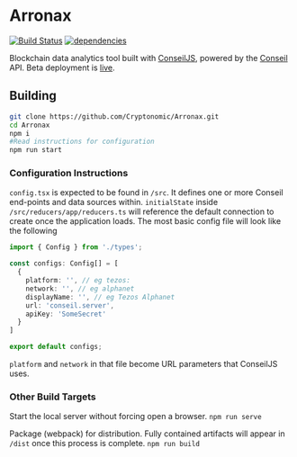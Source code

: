 # Arronax

[![Build Status](https://travis-ci.org/Cryptonomic/Arronax.svg?branch=master)](https://travis-ci.org/Cryptonomic/Arronax)
[![dependencies](https://david-dm.org/Cryptonomic/Arronax/status.svg)](https://david-dm.org/Cryptonomic/Arronax)

Blockchain data analytics tool built with [ConseilJS](https://github.com/Cryptonomic/ConseilJS), powered by the [Conseil](https://github.com/Cryptonomic/Conseil) API. Beta deployment is [live](https://arronax-beta.cryptonomic.tech/#/).

## Building

```bash
git clone https://github.com/Cryptonomic/Arronax.git
cd Arronax
npm i
#Read instructions for configuration
npm run start
```

### Configuration Instructions

`config.tsx` is expected to be found in `/src`. It defines one or more Conseil end-points and data sources within. `initialState` inside `/src/reducers/app/reducers.ts` will reference the default connection to create once the application loads. The most basic config file will look like the following

```typescript
import { Config } from './types';

const configs: Config[] = [
  {
    platform: '', // eg tezos:
    network: '', // eg alphanet
    displayName: '', // eg Tezos Alphanet
    url: 'conseil.server',
    apiKey: 'SomeSecret'
  }
]

export default configs;
```

`platform` and `network` in that file become URL parameters that ConseilJS uses.

### Other Build Targets

Start the local server without forcing open a browser.
`npm run serve`

Package (webpack) for distribution. Fully contained artifacts will appear in `/dist` once this process is complete.
`npm run build`